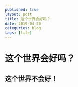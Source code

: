 ```yaml
---
published: true
layout: post
title: 这个世界会好吗？
date: 2019-04-20
categuries: blog
tags: [life]
---
```

# 这个世界会好吗？
## 这个世界不会好！